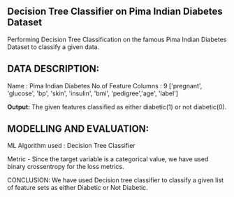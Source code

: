 ## Decision Tree Classifier on Pima Indian Diabetes Dataset

Performing Decision Tree Classification on the famous Pima Indian Diabetes Dataset to classify a given data.

## DATA DESCRIPTION:
Name : Pima Indian Diabetes 
No.of Feature Columns : 9 ['pregnant', 'glucose', 'bp', 'skin', 'insulin', 'bmi', 'pedigree','age', 'label']

**Output:** The given features classified as either diabetic(1) or not diabetic(0).

## MODELLING AND EVALUATION:
ML Algorithm used : Decision Tree Classifier

Metric - Since the target variable is a categorical value, we have used binary crossentropy for the loss metrics.

CONCLUSION:
We have used Decision tree classifier to classify a given list of feature sets as either Diabetic or Not Diabetic.
